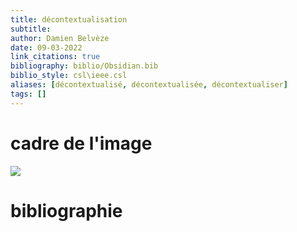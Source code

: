 ```yaml
---
title: décontextualisation
subtitle:
author: Damien Belvèze
date: 09-03-2022
link_citations: true
bibliography: biblio/Obsidian.bib
biblio_style: csl\ieee.csl
aliases: [décontextualisé, décontextualisée, décontextualiser]
tags: []
---
```


# cadre de l'image

![](cadre_image.jpg)




# bibliographie

